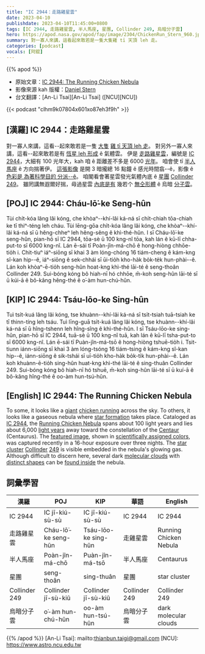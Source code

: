 ```yaml
---
title: "IC 2944：走路雞星雲"
date: 2023-04-10
publishdate: 2023-04-10T11:45:00+0800
tags: [IC 2944, 走路雞星雲, 半人馬座, 星團, Collinder 249, 烏暗分子雲]
hero: https://apod.nasa.gov/apod/fap/image/2304/ChickenRun_Stern_960.jpg
summary: 對一寡人來講，這看起來敢若是一隻大隻雞 tī 天頂 leh 走。
categories: [podcast]
vocals: [阿錕]
---
```


{{% apod %}}

- 原始文章：[IC 2944: The Running Chicken Nebula](https://apod.nasa.gov/apod/ap230410.html)
- 影像來源 kah 版權：[Daniel Stern](https://www.instagram.com/messierchaser/)
- 台文翻譯：[An-Li Tsai][An-Li Tsai] ([NCU][NCU])

{{< podcast "clhm9k07804x601xo87eh3f9h" >}}

## [漢羅] IC 2944：走路雞星雲
對一寡人來講，這看--起來敢若是一隻 [大隻][giant] [雞 tī 天頂 leh 走][chicken running]。
對另外一寡人來講，這看--起來敢若是有 [恆星 leh 形成][star formation] ê 氣體雲。
伊是 [走路雞星雲][Running Chicken Nebula]，編號是 [IC 2944][IC 2944]，大細有 100 光年大，kah 咱 ê 距離差不多是 6000 [光年][light years]。
咱會使 tī [半人馬座][Centaur] ê 方向揣著伊。
[這張影像][featured image] 是開 3 暗攏總 16 點鐘 ê 感光時間翕--ê，影像 ê [色彩是 為著科學目的 分派--ê][scientifically assigned colors]。
咱閣看會著星雲發光氣體內底 ê [星團][star cluster] [Collinder][Collinder] [249][249]。
雖罔講無遐爾好揣，毋過星雲 [內底是有][found inside] 幾若个 [無仝形體][distinct shapes] ê 烏暗 [分子雲][molecular clouds]。

## [POJ] IC 2944: Cháu-lō͘-ke Seng-hûn
Tùi chi̍t-kóa lâng lâi kóng, che khòaⁿ--khí-lâi ká-ná sī chi̍t-chiah tōa-chiah ke tī thiⁿ-téng leh cháu.
Tùi lēng-gōa chi̍t-kóa lâng lâi kóng, che khòaⁿ--khí-lâi ká-ná sī ū hêng-chheⁿ leh hêng-sêng ê khì-thé-hûn.
I sī Cháu-lō͘-ke seng-hûn, pian-hō sī IC 2944, tōa-sè ū 100 kng-nî tōa, kah lán ê kū-lī chha-put-to sī 6000 kng-nî.
Lán ē-sái tī Poàn-jîn-má-chō ê hong-hiòng chhōe-tio̍h i.
Chit-tiuⁿ iáⁿ-siōng sī khai 3 àm lóng-chóng 16 tiám-cheng ê kám-kng sî-kan hip--ê, iáⁿ-siōng ê sek-chhái sī ūi-tio̍h kho-ha̍k bo̍k-te̍k hun-phài--ê.
Lán koh khòaⁿ-ē-tio̍h seng-hûn hoat-kng khì-thé lāi-té ê seng-thoân Collinder 249.
Sui-bóng kóng bô hiah-nī hó chhōe, m̄-koh seng-hûn lāi-té sī ū kúi-ā ê bô-kâng hêng-thé ê o͘-àm hun-chú-hûn.

## [KIP] IC 2944: Tsáu-lōo-ke Sing-hûn
Tuì tsi̍t-kuá lâng lâi kóng, tse khuànn--khí-lâi ká-ná sī tsi̍t-tsiah tuā-tsiah ke tī thinn-tíng leh tsáu.
Tuì līng-guā tsi̍t-kuá lâng lâi kóng, tse khuànn--khí-lâi ká-ná sī ū hîng-tshenn leh hîng-sîng ê khì-thé-hûn.
I sī Tsáu-lōo-ke sing-hûn, pian-hō sī IC 2944, tuā-sè ū 100 kng-nî tuā, kah lán ê kū-lī tsha-put-to sī 6000 kng-nî.
Lán ē-sái tī Puàn-jîn-má-tsō ê hong-hiòng tshuē-tio̍h i.
Tsit-tiunn iánn-siōng sī khai 3 àm lóng-tsóng 16 tiám-tsing ê kám-kng sî-kan hip--ê, iánn-siōng ê sik-tshái sī uī-tio̍h kho-ha̍k bo̍k-ti̍k hun-phài--ê.
Lán koh khuànn-ē-tio̍h sing-hûn huat-kng khì-thé lāi-té ê sing-thuân Collinder 249.
Sui-bóng kóng bô hiah-nī hó tshuē, m̄-koh sing-hûn lāi-té sī ū kuí-ā ê bô-kâng hîng-thé ê oo-àm hun-tsú-hûn.

## [English] IC 2944: The Running Chicken Nebula
To some, it looks like a [giant][giant] [chicken running][chicken running] across the sky.
To others, it looks like a gaseous nebula where [star formation][star formation] takes place.
Cataloged as [IC 2944][IC 2944], the [Running Chicken Nebula][Running Chicken Nebula] spans about 100 light years and lies about 6,000 [light years][light years] away toward the constellation of the [Centaur][Centaur] (Centaurus).
The [featured image][featured image], shown in [scientifically assigned colors][scientifically assigned colors], was captured recently in a 16-hour exposure over three nights.
The [star cluster][star cluster] [Collinder][Collinder] [249][249] is visible embedded in the nebula's glowing gas.
Although difficult to discern here, several dark [molecular clouds][molecular clouds] with [distinct shapes][distinct shapes] can be [found inside][found inside] the nebula.

## 詞彙學習

|漢羅|POJ|KIP|華語|English|
|-|-|-|-|-|
|IC 2944|IC jī-kiú-sù-sù|IC jī-kiú-sù-sù|IC 2944|IC 2944|
|走路雞星雲|Cháu-lō͘-ke seng-hûn|Tsáu-lōo-ke sing-hûn|走雞星雲|Running Chicken Nebula|
|半人馬座|Poàn-jîn-má-chō|Puàn-jîn-má-tsō|半人馬座|Centaurus|
|星團|seng-thoân|sing-thuân|星團|star cluster|
|Collinder 249|Collinder jī-sù-kiû|Collinder jī-sù-kiû|Collinder 249|Collinder 249|
|烏暗分子雲|o͘-àm hun-chú-hûn|oo-àm hun-tsú-hûn|烏暗分子雲|dark molecular clouds|

{{% /apod %}}
[An-Li Tsai]: mailto:thianbun.taigi@gmail.com
[NCU]: https://www.astro.ncu.edu.tw

[copyright]: https://apod.nasa.gov/apod/fap/lib/about_apod.html#srapply
[License]: https://creativecommons.org/licenses/by/2.0/

[giant]:https://www.pbase.com/image/135786665
[chicken running]:https://youtu.be/jPyN3K1Up6c?t=5
[star formation]:https://jwst.nasa.gov/birth.html
[IC 2944]:https://en.wikipedia.org/wiki/IC_2944
[Running Chicken Nebula]:https://apod.nasa.gov/cgi-bin/apod/apod_search?tquery=chicken
[light years]:https://spaceplace.nasa.gov/light-year/
[Centaur]:https://www.greekmythology.com/Myths/Creatures/Centaur/centaur.html
[featured image]:https://www.instagram.com/p/CqMnq_gugxF/
[scientifically assigned colors]:https://hubblesite.org/contents/articles/the-meaning-of-light-and-color
[star cluster]:http://asterisk.apod.com/viewtopic.php?f=24&t=18009
[Collinder]:https://en.wikipedia.org/wiki/Per_Collinder
[249]:https://en.wikipedia.org/wiki/249_(number)
[molecular clouds]:https://en.wikipedia.org/wiki/Molecular_cloud
[distinct shapes]:https://apod.nasa.gov/apod/ap081228.html
[found inside]:https://apod.nasa.gov/apod/ap140305.html
